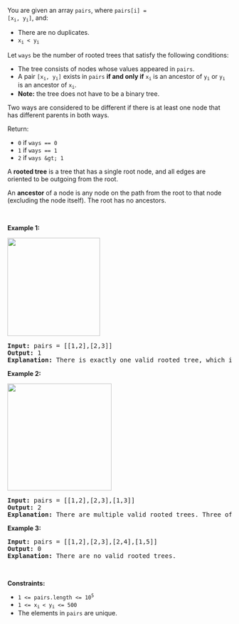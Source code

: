 You are given an array `` pairs ``, where <code>pairs[i] = [x<sub>i</sub>, y<sub>i</sub>]</code>, and:

*   There are no duplicates.
*   <code>x<sub>i</sub> &lt; y<sub>i</sub></code>

Let `` ways `` be the number of rooted trees that satisfy the following conditions:

*   The tree consists of nodes whose values appeared in `` pairs ``.
*   A pair <code>[x<sub>i</sub>, y<sub>i</sub>]</code> exists in `` pairs `` __if and only if__ <code>x<sub>i</sub></code> is an ancestor of <code>y<sub>i</sub></code> or <code>y<sub>i</sub></code> is an ancestor of <code>x<sub>i</sub></code>.
*   __Note:__ the tree does not have to be a binary tree.

Two ways are considered to be different if there is at least one node that has different parents in both ways.

Return:

*   `` 0 `` if `` ways == 0 ``
*   `` 1 `` if `` ways == 1 ``
*   `` 2 `` if `` ways &gt; 1 ``

A __rooted tree__ is a tree that has a single root node, and all edges are oriented to be outgoing from the root.

An __ancestor__ of a node is any node on the path from the root to that node (excluding the node itself). The root has no ancestors.

&nbsp;

__Example 1:__

<img src="https://assets.leetcode.com/uploads/2020/12/03/trees2.png" style="width: 208px; height: 221px;"/>

<pre>
<strong>Input:</strong> pairs = [[1,2],[2,3]]
<strong>Output:</strong> 1
<strong>Explanation:</strong> There is exactly one valid rooted tree, which is shown in the above figure.
</pre>

__Example 2:__

<img alt="" src="https://assets.leetcode.com/uploads/2020/12/03/tree.png" style="width: 234px; height: 241px;"/>

<pre>
<strong>Input:</strong> pairs = [[1,2],[2,3],[1,3]]
<strong>Output:</strong> 2
<strong>Explanation:</strong> There are multiple valid rooted trees. Three of them are shown in the above figures.
</pre>

__Example 3:__

<pre>
<strong>Input:</strong> pairs = [[1,2],[2,3],[2,4],[1,5]]
<strong>Output:</strong> 0
<strong>Explanation:</strong> There are no valid rooted trees.</pre>

&nbsp;

__Constraints:__

*   <code>1 &lt;= pairs.length &lt;= 10<sup>5</sup></code>
*   <code>1 &lt;= x<sub>i </sub>&lt; y<sub>i</sub> &lt;= 500</code>
*   The elements in `` pairs `` are unique.